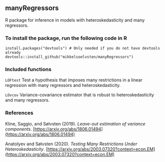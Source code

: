 ## manyRegressors

R package for inference in models with heteroskedasticity and many regressors.

### To install the package, run the following code in R
```
install.packages("devtools") # Only needed if you do not have devtools already
devtools::install_github("mikkelsoelvsten/manyRegressors")
```
### Included functions

```LOFtest``` Test a hypothesis that imposes many restrictions in a linear regression with many regressors and heteroskedasticity.

```LOvcov``` Variance-covariance estimator that is robust to heteroskedasticity and many regressors.

### References

Kline, Saggio, and Sølvsten (2019). *Leave-out estimation of variance components*. [https://arxiv.org/abs/1806.01494](https://arxiv.org/abs/1806.01494)

Anatolyev and Sølvsten (2020). *Testing Many Restrictions Under Heteroskedasticity*. [https://arxiv.org/abs/2003.07320?context=econ.EM](https://arxiv.org/abs/2003.07320?context=econ.EM)
